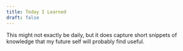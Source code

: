 ```yaml
---
title: Today I Learned
draft: false
---
```


This might not exactly be daily, but it does capture short snippets of knowledge that my 
future self will probably find useful.
